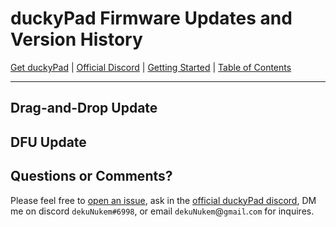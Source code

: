 # duckyPad Firmware Updates and Version History

[Get duckyPad](https://www.tindie.com/products/21984/) | [Official Discord](https://discord.gg/4sJCBx5) | [Getting Started](getting_started.md) | [Table of Contents](#table-of-contents)

-----

## Drag-and-Drop Update

## DFU Update





## Questions or Comments?

Please feel free to [open an issue](https://github.com/dekuNukem/duckypad/issues), ask in the [official duckyPad discord](https://discord.gg/4sJCBx5), DM me on discord `dekuNukem#6998`, or email `dekuNukem`@`gmail`.`com` for inquires.
